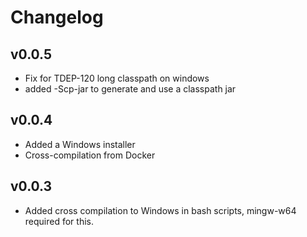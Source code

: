 # Changelog 
## v0.0.5
- Fix for TDEP-120 long classpath on windows
- added -Scp-jar to generate and use a classpath jar
## v0.0.4
- Added a Windows installer
- Cross-compilation from Docker
## v0.0.3
- Added cross compilation to Windows in bash scripts, mingw-w64 required for this.
